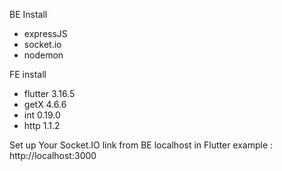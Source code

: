 BE Install
  - expressJS
  - socket.io
  - nodemon

FE install
  - flutter 3.16.5
  - getX 4.6.6
  - int 0.19.0
  - http 1.1.2

Set up Your Socket.IO link from BE localhost in Flutter
example : http://localhost:3000
